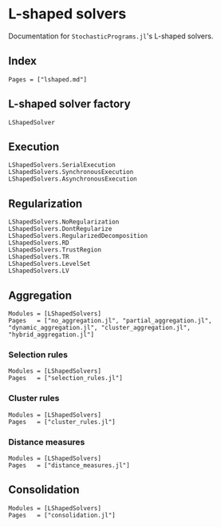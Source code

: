 # L-shaped solvers

Documentation for `StochasticPrograms.jl`'s L-shaped solvers.

## Index

```@index
Pages = ["lshaped.md"]
```

## L-shaped solver factory

```@docs
LShapedSolver
```

## Execution

```@docs
LShapedSolvers.SerialExecution
LShapedSolvers.SynchronousExecution
LShapedSolvers.AsynchronousExecution
```

## Regularization

```@docs
LShapedSolvers.NoRegularization
LShapedSolvers.DontRegularize
LShapedSolvers.RegularizedDecomposition
LShapedSolvers.RD
LShapedSolvers.TrustRegion
LShapedSolvers.TR
LShapedSolvers.LevelSet
LShapedSolvers.LV
```

## Aggregation

```@autodocs
Modules = [LShapedSolvers]
Pages   = ["no_aggregation.jl", "partial_aggregation.jl", "dynamic_aggregation.jl", "cluster_aggregation.jl", "hybrid_aggregation.jl"]
```

### Selection rules

```@autodocs
Modules = [LShapedSolvers]
Pages   = ["selection_rules.jl"]
```

### Cluster rules

```@autodocs
Modules = [LShapedSolvers]
Pages   = ["cluster_rules.jl"]
```

### Distance measures

```@autodocs
Modules = [LShapedSolvers]
Pages   = ["distance_measures.jl"]
```

## Consolidation

```@autodocs
Modules = [LShapedSolvers]
Pages   = ["consolidation.jl"]
```
